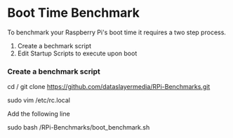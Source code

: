 # Boot Time Benchmark
To benchmark your Raspberry Pi's boot time it requires a two step process.
1. Create a bechmark script
2. Edit Startup Scripts to execute upon boot

### Create a benchmark script
cd /
git clone https://github.com/dataslayermedia/RPi-Benchmarks.git

sudo vim /etc/rc.local

Add the following line

sudo bash /RPi-Benchmarks/boot_benchmark.sh



